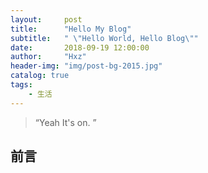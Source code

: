 ```yaml
---
layout:     post
title:      "Hello My Blog"
subtitle:   " \"Hello World, Hello Blog\""
date:       2018-09-19 12:00:00
author:     "Hxz"
header-img: "img/post-bg-2015.jpg"
catalog: true
tags:
    - 生活
---
```


> “Yeah It's on. ”


## 前言
